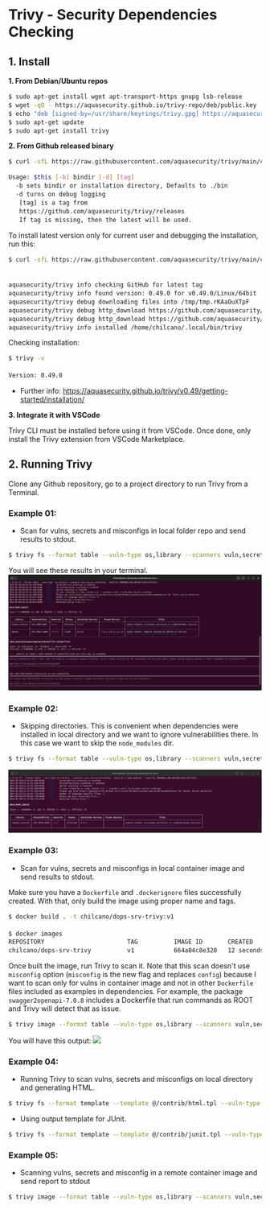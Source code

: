 # Trivy - Security Dependencies Checking

## 1. Install


__1. From Debian/Ubuntu repos__

```sh
$ sudo apt-get install wget apt-transport-https gnupg lsb-release
$ wget -qO - https://aquasecurity.github.io/trivy-repo/deb/public.key | gpg --dearmor | sudo tee /usr/share/keyrings/trivy.gpg > /dev/null
$ echo "deb [signed-by=/usr/share/keyrings/trivy.gpg] https://aquasecurity.github.io/trivy-repo/deb $(lsb_release -sc) main" | sudo tee -a /etc/apt/sources.list.d/trivy.list
$ sudo apt-get update
$ sudo apt-get install trivy

```

__2. From Github released binary__

```sh
$ curl -sfL https://raw.githubusercontent.com/aquasecurity/trivy/main/contrib/install.sh | sh -s -- -b /usr/local/bin v0.49.0
```

```sh
Usage: $this [-b] bindir [-d] [tag]
  -b sets bindir or installation directory, Defaults to ./bin
  -d turns on debug logging
   [tag] is a tag from
   https://github.com/aquasecurity/trivy/releases
   If tag is missing, then the latest will be used.
```

To install latest version only for current user and debugging the installation, run this:
```sh
$ curl -sfL https://raw.githubusercontent.com/aquasecurity/trivy/main/contrib/install.sh | sh -s -- -b ~/.local/bin -d


aquasecurity/trivy info checking GitHub for latest tag
aquasecurity/trivy info found version: 0.49.0 for v0.49.0/Linux/64bit
aquasecurity/trivy debug downloading files into /tmp/tmp.rKAaOuXTpF
aquasecurity/trivy debug http_download https://github.com/aquasecurity/trivy/releases/download/v0.49.0/trivy_0.49.0_Linux-64bit.tar.gz
aquasecurity/trivy debug http_download https://github.com/aquasecurity/trivy/releases/download/v0.49.0/trivy_0.49.0_checksums.txt
aquasecurity/trivy info installed /home/chilcano/.local/bin/trivy
```

Checking installation:
```sh
$ trivy -v

Version: 0.49.0
```

* Further info: https://aquasecurity.github.io/trivy/v0.49/getting-started/installation/

__3. Integrate it with VSCode__

Trivy CLI must be installed before using it from VSCode. Once done, only install the Trivy extension from VSCode Marketplace.



## 2. Running Trivy


Clone any Github repository, go to a project directory to run Trivy from a Terminal.

### Example 01:

* Scan for vulns, secrets and misconfigs in local folder repo and send results to stdout.

```sh
$ trivy fs --format table --vuln-type os,library --scanners vuln,secret,misconfig --severity UNKNOWN,LOW,MEDIUM,HIGH,CRITICAL .
```

You will see these results in your terminal.
![](img/trivy-security-deps-scanning-table-result.png)


### Example 02:

* Skipping directories. This is convenient when dependencies were installed in local directory and we want to ignore vulnerabilities there. In this case we want to skip the `node_modules` dir.

```sh
$ trivy fs --format table --vuln-type os,library --scanners vuln,secret,misconfig --skip-dirs node_modules --severity UNKNOWN,LOW,MEDIUM,HIGH,CRITICAL .

```

![](img/trivy-security-deps-scanning-table-result-skip-dir.png)


### Example 03:

* Scan for vulns, secrets and misconfigs in local container image and send results to stdout.

Make sure you have a `Dockerfile` and `.dockerignore` files successfully created. With that, only build the image using proper name and tags.
```sh
$ docker build . -t chilcano/dops-srv-trivy:v1

$ docker images                            
REPOSITORY                       TAG          IMAGE ID       CREATED          SIZE
chilcano/dops-srv-trivy          v1           664a04c8e320   12 seconds ago   829MB
```
Once built the image, run Trivy to scan it. Note that this scan doesn't use `misconfig` option (`misconfig` is the new flag and replaces `config`) because I want to scan only for vulns in container image and not in other `Dockerfile` files included as examples in dependencies.
For example, the package `swagger2openapi-7.0.8` includes a Dockerfile that run commands as ROOT and Trivy will detect that as issue.

```sh
$ trivy image --format table --vuln-type os,library --scanners vuln,secret --severity UNKNOWN,LOW,MEDIUM,HIGH,CRITICAL chilcano/dops-srv-trivy:v1
```

You will have this output:
![](trivy-security-deps-scanning-table-result-docker.png)


### Example 04:

* Running Trivy to scan vulns, secrets and misconfigs on local directory and generating HTML.

```sh
$ trivy fs --format template --template @/contrib/html.tpl --vuln-type os,library --scanners vuln,secret,misconfig --severity UNKNOWN,LOW,MEDIUM,HIGH,CRITICAL --output trivy-results-repo-55f3040.html .
```


* Using output template for JUnit.

```sh
$ trivy fs --format template --template @/contrib/junit.tpl --vuln-type os,library --scanners vuln,secret,misconfig --severity UNKNOWN,LOW,MEDIUM,HIGH,CRITICAL --output trivy-results-repo-55f3040.junit .
```

### Example 05:


* Scanning vulns, secrets and misconfig in a remote container image and send report to stdout

```sh
$ trivy image --format table --vuln-type os,library --scanners vuln,secret,misconfig --severity UNKNOWN,LOW,MEDIUM,HIGH,CRITICAL ghcr.io/aragon/devops-server:test-55f3040
```

